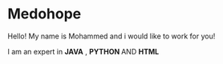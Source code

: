 # Medohope
 
Hello! My name is Mohammed and i would like to work for you!

I am an expert in <b>JAVA</b> , <b>PYTHON </b> AND <b>HTML </b> 
